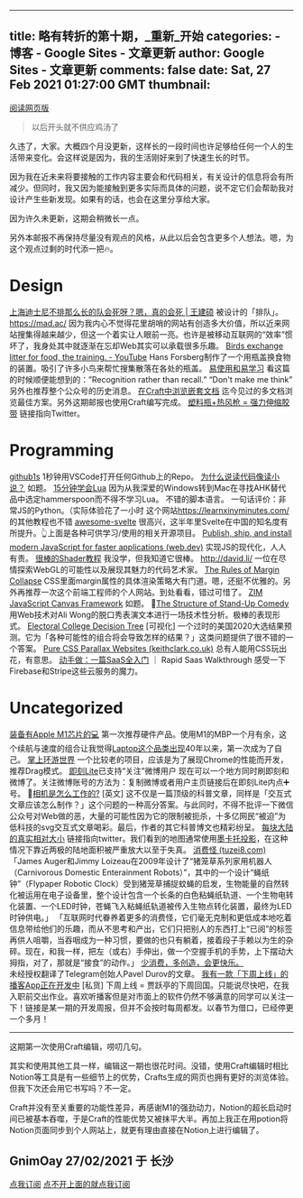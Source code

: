 
---
title: 略有转折的第十期，_重新_开始
categories: 
    - 博客
    - Google Sites - 文章更新
author: Google Sites - 文章更新
comments: false
date: Sat, 27 Feb 2021 01:27:00 GMT
thumbnail: 
---

<div>   
<p><a href="https://gnimoay.com/b5a1ce011a5f47158bf3ef3f096c8dfd">阅读网页版</a></p>
<blockquote>
<p>以后开头就不供应鸡汤了</p>
</blockquote>
<p>久违了，大家。大概四个月没更新，这样长的一段时间也许足够给任何一个人的生活带来变化。会这样说是因为，我的生活刚好来到了快速生长的时节。</p>
<p>因为我在近未来将要接触的工作内容主要会和代码相关，有关设计的信息将会有所减少。但同时，我又因为能接触到更多实际而具体的问题，说不定它们会帮助我对设计产生些新发现。如果有的话，也会在这里分享给大家。</p>
<p>因为许久未更新，这期会稍微长一点。</p>
<p>另外本邮报不再保持尽量没有观点的风格，从此以后会包含更多个人想法。嗯，为这个观点过剩的时代添一把🔥。</p>
<h1>Design</h1>
<p><a href="http://home.wangjianshuo.com/cn/20200903_%e4%b8%8a%e6%b5%b7%e8%bf%aa%e5%a3%ab%e5%b0%bc%e4%b8%8d%e6%8e%92%e9%82%a3%e4%b9%88%e9%95%bf%e7%9a%84%e9%98%9f%e4%bc%9a%e6%ad%bb%e5%91%80%ef%bc%9f%e5%97%af%ef%bc%8c%e7%9c%9f%e7%9a%84%e4%bc%9a%e6%ad%bb.htm">上海迪士尼不排那么长的队会死呀？嗯，真的会死 | 王建硕</a>
被设计的「排队」。
<a href="https://mad.ac/">https://mad.ac/</a>
因为我内心不觉得花里胡哨的网站有创造多大价值，所以近来网站搜集得越来越少，但这一个着实让人眼前一亮。也许是被移动互联网的“效率”惯坏了，我身处其中就逐渐在忘却Web其实可以承载很多乐趣。
<a href="https://www.youtube.com/watch?v=zvmhl-E4QQ0">Birds exchange litter for food, the training. - YouTube</a>
Hans Forsberg制作了一个用瓶盖换食物的装置。吸引了许多小鸟来帮忙搜集散落在各处的瓶盖。
<a href="https://mp.weixin.qq.com/s/sGoONrmbj1n6cpnZwtjiNA">易使用和易学习</a>
看这篇的时候顺便能想到的：”Recognition rather than recall.” “Don't make me think” 另外也推荐整个公众号的历史消息。
<a href="https://www.craft.do/maccatalyst-guide/b/41E3CB4B-2970-4313-9632-D3348126FC42/Preferences">在Craft中浏览嵌套文档</a>
迄今见过的多文档浏览最佳方案。另外这期邮报也使用Craft编写完成。
<a href="https://twitter.com/IntEngineering/status/1138279826098233344?s=20">塑料瓶+热风枪 = 强力伸缩胶带</a>
链接指向Twitter。</p>
<h1>Programming</h1>
<p><a href="https://github.com/conwnet/github1s">github1s</a>
1秒钟用VSCode打开任何Github上的Repo。
<a href="https://mp.weixin.qq.com/s/xI7ov49T0foo6gihY5YS0A">为什么说读代码像读小说？</a>
如题。
<a href="https://learnxinyminutes.com/docs/zh-cn/lua-cn/">15分钟学会Lua</a>
因为从我深爱的Windows转到Mac在寻找AHK替代品中选定hammerspoon而不得不学习Lua。 不错的脚本语言。 一句话评价：非常JS的Python。（实际体验花了一小时
这个网站<a href="https://learnxinyminutes.com/">https://learnxinyminutes.com/</a> 的其他教程也不错
<a href="https://github.com/rocketlaunchr/awesome-svelte#type-select">awesome-svelte</a>
很高兴，这半年里Svelte在中国的知名度有所提升。👆上面是各种可供学习/使用的相关开源项目。
<a href="https://web.dev/publish-modern-javascript/">Publish, ship, and install modern JavaScript for faster applications (web.dev)</a>
实现JS的现代化，人人有责。
<a href="https://observablehq.com/collection/@makio135/webgl">很棒的Shader教程</a>
我没学，但我知道它很棒。
<a href="http://david.li/">http://david.li/</a>
一位在尽情探索WebGL的可能性以及展现其魅力的代码艺术家。
<a href="https://www.joshwcomeau.com/css/rules-of-margin-collapse/">The Rules of Margin Collapse</a>
CSS里面margin属性的具体渲染策略大有门道。嗯，还挺不优雅的。另外再推荐一次这个前端工程师的个人网站。到处看看，错过可惜了。
<a href="https://zimjs.com/index.html">ZIM JavaScript Canvas Framework</a>
如题。
🌟<a href="https://pudding.cool/2018/02/stand-up/">The Structure of Stand-Up Comedy</a>
用Web技术对Ali Wong的脱口秀表演文本进行一场技术性分析。极棒的表现形式。
<a href="https://observablehq.com/@observablehq/electoral-college-decision-tree?collection=@observablehq/instagram-shares">Electoral College Decision Tree</a>
[可视化] 一个过时的美国2020大选结果预测。它为「各种可能性的组合将会导致怎样的结果？」这类问题提供了很不错的一个答案。
<a href="https://keithclark.co.uk/articles/pure-css-parallax-websites/">Pure CSS Parallax Websites (keithclark.co.uk)</a>
总有人能用CSS玩出花，有意思。
<a href="https://observablehq.com/@tomlarkworthy/saas-tutorial">动手做：一篇SaaS全入门</a> ｜ Rapid Saas Walkthrough
感受一下 Firebase和Stripe这些云服务的魔力。</p>
<h1>Uncategorized</h1>
<p><a href="https://www.apple.com.cn/mac/">装备有Apple M1芯片的💻</a>
第一次推荐硬件产品。使用M1的MBP一个月有余，这个续航与速度的组合让我觉得<a href="https://en.wikipedia.org/wiki/Laptop">Laptop这个品类出现</a>40年以来，第一次成为了自己。
<a href="https://lines.chromeexperiments.com/">掌上环游世界</a>
一个比较老的项目，应该是为了展现Chrome的性能而开发，推荐Drag模式。
<a href="https://jike.gnimoay.com/">即刻Lite</a>已支持“关注”微博用户
现在可以一个地方同时刷即刻和微博了。关注微博账号的方法为：复制微博或者用户主页链接后在即刻Lite内点➕号。
🌟<a href="https://ciechanow.ski/cameras-and-lenses/">相机是怎么工作的?</a>
[英文] 这不仅是一篇顶级的科普文章，同样是「交互式文章应该怎么制作？」这个问题的一种高分答案。与此同时，不得不批评一下微信公众号对Web做的恶，大量的可能性因为它的限制被扼杀，十多亿网民“被迫”为低科技的svg交互式文章喝彩。最后，作者的其它科普博文也精彩纷呈。
<a href="https://twitter.com/univercurious/status/1337187265806823427?s=21">每块大陆的真实相对大小</a>
链接指向twitter。我们看到的地图通常使用<a href="https://pro.arcgis.com/zh-cn/pro-app/latest/help/mapping/properties/mercator.htm">墨卡托投影</a>，在这种情况下靠近两极的陆地面积被严重放大以至于失真。
<a href="http://www.tuzei8.com/consuming-monsters/index.html">消费怪 (tuzei8.com)</a>
「James Auger和Jimmy Loizeau在2009年设计了“猪笼草系列家用机器人（Carnivorous Domestic Enterainment Robots）”，其中的一个设计“蝇纸钟”（Flypaper Robotic Clock）受到猪笼草捕捉蚊蝇的启发，生物能量的自然转化被运用在电子设备里，整个设计包含一个长条的白色粘蝇纸轨道、一个生物电转化装置、一个LED时钟，苍蝇飞入粘蝇纸轨道被传入生物点转化装置，最终为LED时钟供电。」
「互联网时代眷养着更多的消费怪，它们毫无克制和更低成本地吃着信息带给他们的乐趣，而从不思考和产出，它们只把别人的东西打上“已阅”的标签再供人咀嚼，当吞咽成为一种习惯，要做的也只有躺着，接着段子手赖以为生的杂碎。现在，和我一样，把左（或右）手伸出，做一个空握手机的手势，上下摆动大拇指，对了，那就是“接食”的动作。」
<a href="https://mp.weixin.qq.com/s/jy905yo-XRNiyQPKlHP6xA">少消费，多创造，会更快乐。</a><br>
未经授权翻译了Telegram创始人Pavel Durov的文章。
<a href="https://mp.weixin.qq.com/s/GlDHTKwQrDlry__Cmq9Yeg">我有一款「下周上线」的播客App正在开发中</a>
[私货] 下周上线 = 贾跃亭的下周回国。只能说尽快吧，在我入职前交出作业。喜欢听播客但是对市面上的软件仍然不够满意的同学可以关注一下！链接是某一期的开发周报，但并不会按时每周都发。以春节为借口，已经停更一个多月！</p>
<hr>
<p>这期第一次使用Craft编辑，唠叨几句。</p>
<p>其实和使用其他工具一样，编辑这一期也很花时间。没错，使用Craft编辑时相比Notion等工具是有一些细节上的优势，Crafts生成的网页也拥有更好的浏览体验。但我下次还会用它书写吗？不一定。</p>
<p>Craft并没有至关重要的功能性差异，再感谢M1的强劲动力，Notion的超长启动时间已被基本吞噬，于是Craft的性能优势又被抹平大半。再加上我正在用potion将Notion页面同步到个人网站上，就更有理由直接在Notion上进行编辑了。</p>
<h2>GnimOay
27/02/2021
于 长沙</h2>
<p><a href="https://zmd.hedwig.pub/">点我订阅</a>
<a href="https://zzmmdd.substack.com/">点不开上面的就点我订阅</a></p>
  
</div>
            